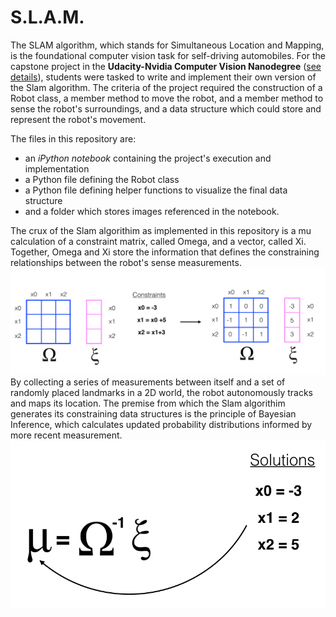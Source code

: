 # S.L.A.M.

The SLAM algorithm, which stands for Simultaneous Location and Mapping, is the foundational computer vision task for self-driving automobiles. For the capstone project in the <strong>Udacity-Nvidia Computer Vision Nanodegree</strong> (<a href='https://www.udacity.com/course/self-driving-car-engineer-nanodegree--nd013'>see details</a>), students were tasked to write and implement their own version of the Slam algorithm.  The criteria of the project required the construction of a Robot class, a member method to move the robot, and a member method to sense the robot's surroundings, and a data structure which could store and represent the robot's movement.  

The files in this repository are: <ul><li>an <em>iPython notebook</em> containing the project's execution and implementation</li> <li>a Python file defining the Robot class</li> <li>a Python file defining helper functions to visualize the final data structure</li> <li>and a folder which stores images referenced in the notebook.</li></ul>  

The crux of the Slam algorithim as implemented in this repository is a mu calculation of a constraint matrix, called Omega, and a vector, called Xi.  Together, Omega and Xi store the information that defines the constraining relationships between the robot's sense measurements.  <img src='./images/omega_xi_constraints.png'/>By collecting a series of measurements between itself and a set of randomly placed landmarks in a 2D world, the robot autonomously tracks and maps its location.  The premise from which the Slam algorithim generates its constraining data structures is the principle of Bayesian Inference, which calculates updated probability distributions informed by more recent measurement.
<img src='./images/solution.png'/>
